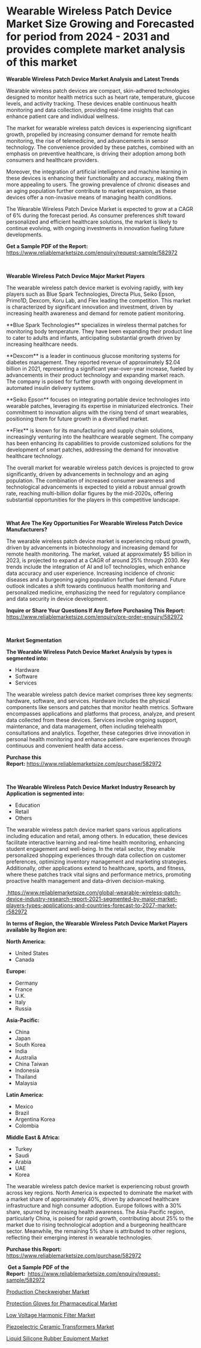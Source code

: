 <p><h1>Wearable Wireless Patch Device Market Size Growing and Forecasted for period from 2024 - 2031 and provides complete market analysis of this market</h1></p><p><strong>Wearable Wireless Patch Device Market Analysis and Latest Trends</strong></p>
<p><p>Wearable wireless patch devices are compact, skin-adhered technologies designed to monitor health metrics such as heart rate, temperature, glucose levels, and activity tracking. These devices enable continuous health monitoring and data collection, providing real-time insights that can enhance patient care and individual wellness.</p><p>The market for wearable wireless patch devices is experiencing significant growth, propelled by increasing consumer demand for remote health monitoring, the rise of telemedicine, and advancements in sensor technology. The convenience provided by these patches, combined with an emphasis on preventive healthcare, is driving their adoption among both consumers and healthcare providers.</p><p>Moreover, the integration of artificial intelligence and machine learning in these devices is enhancing their functionality and accuracy, making them more appealing to users. The growing prevalence of chronic diseases and an aging population further contribute to market expansion, as these devices offer a non-invasive means of managing health conditions.</p><p>The Wearable Wireless Patch Device Market is expected to grow at a CAGR of 6% during the forecast period. As consumer preferences shift toward personalized and efficient healthcare solutions, the market is likely to continue evolving, with ongoing investments in innovation fueling future developments.</p></p>
<p><strong>Get a Sample PDF of the Report:&nbsp;</strong> <a href="https://www.reliablemarketsize.com/enquiry/request-sample/582972?utm_campaign=1105&utm_medium=2&utm_source=Github&utm_content=ia&utm_term=09122024&utm_id=wearable-wireless-patch-device">https://www.reliablemarketsize.com/enquiry/request-sample/582972</a></p>
<p>&nbsp;</p>
<p><strong>Wearable Wireless Patch Device Major Market Players</strong></p>
<p><p>The wearable wireless patch device market is evolving rapidly, with key players such as Blue Spark Technologies, Directa Plus, Seiko Epson, Primo1D, Dexcom, Koru Lab, and Flex leading the competition. This market is characterized by significant innovation and investment, driven by increasing health awareness and demand for remote patient monitoring.</p><p>**Blue Spark Technologies** specializes in wireless thermal patches for monitoring body temperature. They have been expanding their product line to cater to adults and infants, anticipating substantial growth driven by increasing healthcare needs. </p><p>**Dexcom** is a leader in continuous glucose monitoring systems for diabetes management. They reported revenue of approximately $2.04 billion in 2021, representing a significant year-over-year increase, fueled by advancements in their product technology and expanding market reach. The company is poised for further growth with ongoing development in automated insulin delivery systems.</p><p>**Seiko Epson** focuses on integrating portable device technologies into wearable patches, leveraging its expertise in miniaturized electronics. Their commitment to innovation aligns with the rising trend of smart wearables, positioning them for future growth in a diversified market.</p><p>**Flex** is known for its manufacturing and supply chain solutions, increasingly venturing into the healthcare wearable segment. The company has been enhancing its capabilities to provide customized solutions for the development of smart patches, addressing the demand for innovative healthcare technology.</p><p>The overall market for wearable wireless patch devices is projected to grow significantly, driven by advancements in technology and an aging population. The combination of increased consumer awareness and technological advancements is expected to yield a robust annual growth rate, reaching multi-billion dollar figures by the mid-2020s, offering substantial opportunities for the players in this competitive landscape.</p></p>
<p>&nbsp;</p>
<p><strong>What Are The Key Opportunities For Wearable Wireless Patch Device Manufacturers?</strong></p>
<p><p>The wearable wireless patch device market is experiencing robust growth, driven by advancements in biotechnology and increasing demand for remote health monitoring. The market, valued at approximately $5 billion in 2023, is projected to expand at a CAGR of around 25% through 2030. Key trends include the integration of AI and IoT technologies, which enhance data accuracy and user experience. Increasing incidence of chronic diseases and a burgeoning aging population further fuel demand. Future outlook indicates a shift towards continuous health monitoring and personalized medicine, emphasizing the need for regulatory compliance and data security in device development.</p></p>
<p><strong>Inquire or Share Your Questions If Any Before Purchasing This Report:</strong> <a href="https://www.reliablemarketsize.com/enquiry/pre-order-enquiry/582972?utm_campaign=1105&utm_medium=2&utm_source=Github&utm_content=ia&utm_term=09122024&utm_id=wearable-wireless-patch-device">https://www.reliablemarketsize.com/enquiry/pre-order-enquiry/582972</a></p>
<p>&nbsp;</p>
<p><strong>Market Segmentation</strong></p>
<p><strong>The Wearable Wireless Patch Device Market Analysis by types is segmented into:</strong></p>
<p><ul><li>Hardware</li><li>Software</li><li>Services</li></ul></p>
<p><p>The wearable wireless patch device market comprises three key segments: hardware, software, and services. Hardware includes the physical components like sensors and patches that monitor health metrics. Software encompasses applications and platforms that process, analyze, and present data collected from these devices. Services involve ongoing support, maintenance, and data management, often including telehealth consultations and analytics. Together, these categories drive innovation in personal health monitoring and enhance patient-care experiences through continuous and convenient health data access.</p></p>
<p><strong>Purchase this Report:&nbsp;</strong><a href="https://www.reliablemarketsize.com/purchase/582972?utm_campaign=1105&utm_medium=2&utm_source=Github&utm_content=ia&utm_term=09122024&utm_id=wearable-wireless-patch-device">https://www.reliablemarketsize.com/purchase/582972</a></p>
<p>&nbsp;</p>
<p><strong>The Wearable Wireless Patch Device Market Industry Research by Application is segmented into:</strong></p>
<p><ul><li>Education</li><li>Retail</li><li>Others</li></ul></p>
<p><p>The wearable wireless patch device market spans various applications including education and retail, among others. In education, these devices facilitate interactive learning and real-time health monitoring, enhancing student engagement and well-being. In the retail sector, they enable personalized shopping experiences through data collection on customer preferences, optimizing inventory management and marketing strategies. Additionally, other applications extend to healthcare, sports, and fitness, where these patches track vital signs and performance metrics, promoting proactive health management and data-driven decision-making.</p></p>
<p><a href="https://www.reliablemarketsize.com/global-wearable-wireless-patch-device-industry-research-report-2021-segmented-by-major-market-players-types-applications-and-countries-forecast-to-2027-market-r582972?utm_campaign=1105&utm_medium=2&utm_source=Github&utm_content=ia&utm_term=09122024&utm_id=wearable-wireless-patch-device">&nbsp;https://www.reliablemarketsize.com/global-wearable-wireless-patch-device-industry-research-report-2021-segmented-by-major-market-players-types-applications-and-countries-forecast-to-2027-market-r582972</a></p>
<p><strong>In terms of Region, the Wearable Wireless Patch Device Market Players available by Region are:</strong></p>
<p>
    <p> <strong> North America: </strong>
        <ul>
            <li>United States</li>
            <li>Canada</li>
        </ul>
        </p> 
    <p> <strong> Europe: </strong>
        <ul>
            <li>Germany</li>
            <li>France</li>
            <li>U.K.</li>
            <li>Italy</li>
            <li>Russia</li>
        </ul>
        </p> 
    <p> <strong> Asia-Pacific: </strong>
        <ul>
            <li>China</li>
            <li>Japan</li>
            <li>South Korea</li>
            <li>India</li>
            <li>Australia</li>
            <li>China Taiwan</li>
            <li>Indonesia</li>
            <li>Thailand</li>
            <li>Malaysia</li>
        </ul>
        </p> 
    <p> <strong> Latin America: </strong>
        <ul>
            <li>Mexico</li>
            <li>Brazil</li>
            <li>Argentina Korea</li>
            <li>Colombia</li>
        </ul>
        </p> 
    <p> <strong> Middle East & Africa: </strong>
        <ul>
            <li>Turkey</li>
            <li>Saudi</li>
            <li>Arabia</li>
            <li>UAE</li>
            <li>Korea</li>
        </ul>
    </p>
    </p>
<p><p>The wearable wireless patch device market is experiencing robust growth across key regions. North America is expected to dominate the market with a market share of approximately 40%, driven by advanced healthcare infrastructure and high consumer adoption. Europe follows with a 30% share, spurred by increasing health awareness. The Asia-Pacific region, particularly China, is poised for rapid growth, contributing about 25% to the market due to rising technological adoption and a burgeoning healthcare sector. Meanwhile, the remaining 5% share is attributed to other regions, reflecting their emerging interest in wearable technologies.</p></p>
<p><strong>Purchase this Report: </strong><a href="https://www.reliablemarketsize.com/purchase/582972?utm_campaign=1105&utm_medium=2&utm_source=Github&utm_content=ia&utm_term=09122024&utm_id=wearable-wireless-patch-device">https://www.reliablemarketsize.com/purchase/582972</a></p>
<p>&nbsp;<strong>Get a Sample PDF of the Report:&nbsp;&nbsp;</strong><a href="https://www.reliablemarketsize.com/enquiry/request-sample/582972?utm_campaign=1105&utm_medium=2&utm_source=Github&utm_content=ia&utm_term=09122024&utm_id=wearable-wireless-patch-device">https://www.reliablemarketsize.com/enquiry/request-sample/582972</a></p>
<p><strong></strong></p>
<p><p><a href="https://www.linkedin.com/pulse/futur-trend-quest-sl8ue?utm_campaign=1105&utm_medium=2&utm_source=Github&utm_content=ia&utm_term=09122024&utm_id=wearable-wireless-patch-device">Production Checkweigher Market</a></p><p><a href="https://www.linkedin.com/pulse/market-analysis-protection-gloves-pharmaceutical-trends-share-r91if?utm_campaign=1105&utm_medium=2&utm_source=Github&utm_content=ia&utm_term=09122024&utm_id=wearable-wireless-patch-device">Protection Gloves for Pharmaceutical Market</a></p><p><a href="https://www.linkedin.com/pulse/impressive-growth-low-voltage-harmonic-filter-market-dgq0c?utm_campaign=1105&utm_medium=2&utm_source=Github&utm_content=ia&utm_term=09122024&utm_id=wearable-wireless-patch-device">Low Voltage Harmonic Filter Market</a></p><p><a href="https://www.linkedin.com/pulse/piezoelectric-ceramic-transformers-market-global-regional-fcake?utm_campaign=1105&utm_medium=2&utm_source=Github&utm_content=ia&utm_term=09122024&utm_id=wearable-wireless-patch-device">Piezoelectric Ceramic Transformers Market</a></p><p><a href="https://www.linkedin.com/pulse/in-depth-liquid-silicone-rubber-equipment-market-study-2owmc?utm_campaign=1105&utm_medium=2&utm_source=Github&utm_content=ia&utm_term=09122024&utm_id=wearable-wireless-patch-device">Liquid Silicone Rubber Equipment Market</a></p></p>